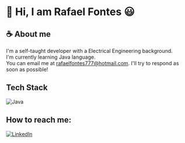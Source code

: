 # :wave: Hi, I am Rafael Fontes 😃 

## :coffee: About me 
I'm a self-taught developer with a Electrical Engineering background.\
I'm currently learning Java language.\
You can email me at rafaelfontes777@hotmail.com. I'll try to respond as soon as possible!

## Tech Stack
![Java](https://img.shields.io/badge/-Java-05122A?style=flat&logo=Java&logoColor=FFA518)&nbsp;


## How to reach me:
<a href="https://www.linkedin.com/in/fontesrafael/"><img alt="LinkedIn" src="https://img.shields.io/badge/linkedin%20-%230077B5.svg?&style=flat&logo=linkedin&logoColor=white"/></a> &nbsp;
